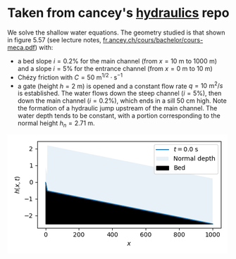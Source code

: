 # Taken from cancey's [hydraulics](https://github.com/cancey/hydraulics/tree/main/Floods/Flume) repo

We solve the shallow water equations.
The geometry studied is that shown in figure 5.57 (see lecture notes, [fr.ancey.ch/cours/bachelor/cours-meca.pdf](http://fr.ancey.ch/cours/bachelor/cours-meca.pdf)) with:
* a bed slope $i=0.2$% for the main channel (from $x=10$ m to 1000 m) and a slope $i=5$% for the entrance channel (from $x=0$ m to 10 m)
* Chézy friction with $C=50\text{ m}^{1/2}\cdot\text{s}^{-1}$
* a gate (height $h=2$ m) is opened and a constant flow rate $q=10 \text{ m}^2/s$ is established.
The water flows down the steep channel ($i=5$%), then down the main channel ($i=0.2$%), which ends in a sill 50 cm high.
Note the formation of a hydraulic jump upstream of the main channel. The water depth tends to be constant, with a portion corresponding to the normal height $h_n=2.71$ m.

<img src="movie.gif">
